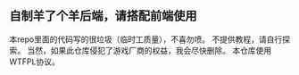 ## 自制羊了个羊后端，请搭配前端使用
本repo里面的代码写的很垃圾（临时工质量），不喜勿喷。 
不提供教程，请自行探索。 
当然，如果此仓库侵犯了游戏厂商的权益，我会尽快删除。 
本仓库使用WTFPL协议。